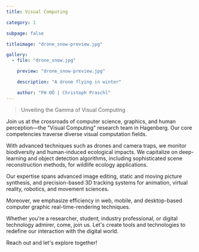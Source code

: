 ```yaml
---
title: Visual Computing

category: 1

subpage: false

titleimage: "drone_snow-preview.jpg"

gallery:
  - file: "drone_snow.jpg"

    preview: "drone_snow-preview.jpg"

    description: "A drone flying in winter"

    author: "FH OÖ | Christoph Praschl"
---
```

> Unveiling the Gamma of Visual Computing

Join us at the crossroads of computer science, graphics, and human perception—the "Visual Computing" research team in Hagenberg. Our core competencies traverse diverse visual computation fields.

With advanced techniques such as drones and camera traps, we monitor biodiversity and human-induced ecological impacts. We capitalize on deep-learning and object detection algorithms, including sophisticated scene reconstruction methods, for wildlife ecology applications. 

Our expertise spans advanced image editing, static and moving picture synthesis, and precision-based 3D tracking systems for animation, virtual reality, robotics, and movement sciences.

Moreover, we emphasize efficiency in web, mobile, and desktop-based computer graphic real-time-rendering techniques.

Whether you're a researcher, student, industry professional, or digital technology admirer, come, join us. Let's create tools and technologies to redefine our interaction with the digital world. 

Reach out and let's explore together!
